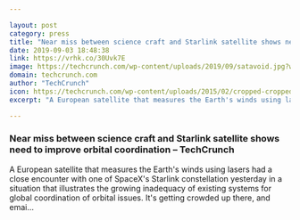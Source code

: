 ```yaml
---

layout: post
category: press
title: "Near miss between science craft and Starlink satellite shows need to improve orbital coordination"
date: 2019-09-03 18:48:38
link: https://vrhk.co/30Uvk7E
image: https://techcrunch.com/wp-content/uploads/2019/09/satavoid.jpg?w=633
domain: techcrunch.com
author: "TechCrunch"
icon: https://techcrunch.com/wp-content/uploads/2015/02/cropped-cropped-favicon-gradient.png?w=180
excerpt: "A European satellite that measures the Earth's winds using lasers had a close encounter with one of SpaceX's Starlink constellation yesterday in a situation that illustrates the growing inadequacy of existing systems for global coordination of orbital issues. It's getting crowded up there, and emai…"

---
```


### Near miss between science craft and Starlink satellite shows need to improve orbital coordination – TechCrunch

A European satellite that measures the Earth's winds using lasers had a close encounter with one of SpaceX's Starlink constellation yesterday in a situation that illustrates the growing inadequacy of existing systems for global coordination of orbital issues. It's getting crowded up there, and emai…